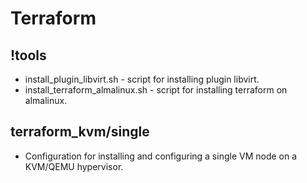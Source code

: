 # Terraform

## !tools
- install_plugin_libvirt.sh - script for installing plugin libvirt.
- install_terraform_almalinux.sh - script for installing terraform on almalinux.

## terraform_kvm/single
- Configuration for installing and configuring a single VM node on a KVM/QEMU hypervisor.